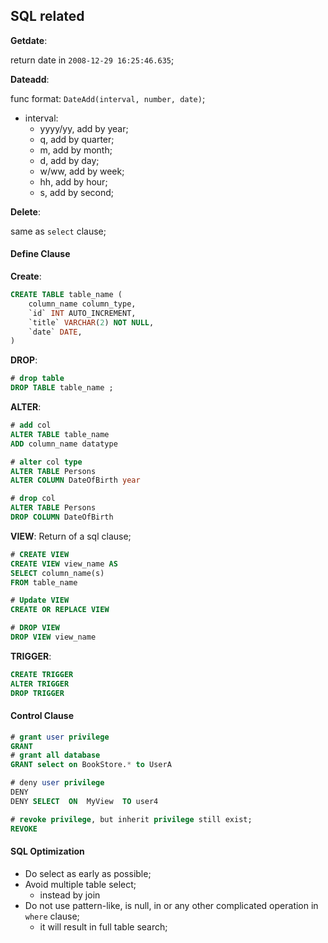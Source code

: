 ## SQL related

**Getdate**:

return date in `2008-12-29 16:25:46.635`;

**Dateadd**:

func format: `DateAdd(interval, number, date)`;

- interval:
  - yyyy/yy, add by year;
  - q, add by quarter;
  - m, add by month;
  - d, add by day;
  - w/ww, add by week;
  - hh, add by hour;
  - s, add by second;

**Delete**:

same as `select` clause;

#### Define Clause

**Create**:

```sql
CREATE TABLE table_name (
    column_name column_type,
    `id` INT AUTO_INCREMENT,
    `title` VARCHAR(2) NOT NULL,
    `date` DATE,
)
```

**DROP**:

```sql
# drop table
DROP TABLE table_name ;
```

**ALTER**:

```sql
# add col
ALTER TABLE table_name
ADD column_name datatype

# alter col type
ALTER TABLE Persons
ALTER COLUMN DateOfBirth year

# drop col
ALTER TABLE Persons
DROP COLUMN DateOfBirth
```

**VIEW**: Return of a sql clause;

```sql
# CREATE VIEW
CREATE VIEW view_name AS
SELECT column_name(s)
FROM table_name

# Update VIEW
CREATE OR REPLACE VIEW 

# DROP VIEW
DROP VIEW view_name
```

**TRIGGER**:

```sql
CREATE TRIGGER
ALTER TRIGGER
DROP TRIGGER
```

#### Control Clause

```sql
# grant user privilege
GRANT
# grant all database
GRANT select on BookStore.* to UserA

# deny user privilege
DENY
DENY SELECT  ON  MyView  TO user4

# revoke privilege, but inherit privilege still exist;
REVOKE
```

#### SQL Optimization

- Do select as early as possible;
- Avoid multiple table select;
  - instead by join
- Do not use pattern-like, is null, in or any other complicated operation in `where` clause;
  - it will result in full table search;
